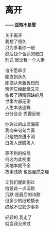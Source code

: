 # 离开

**—— 遥知不是雪**  

关于离开    
我想了很久  
只为多看你一眼  
然后找个合适的借口  
别送 就让我一个人走 

谁不愿牵手  
能直到永久  
即便从未轰轰烈烈    
奈何它缘起缘又灭    
像极了阴晴圆缺的月  
世事大都无常    
人生本该这样    
分分合合 秃露反帐   

你许过的山盟海誓    
我向来句句当真  
只是怕突遭不测  
白发人送脱发人  

等不到的结局    
何必为此惋惜    
天地本就不全    
故事残缺 也是自然之理   

让我们就此别过  
给彼此一点沉默  
沉默 是最后的诗歌   
但多少的纸短情长    
终敌不过钱少事多    

轻轻的 我走了   
就当我没来过       
